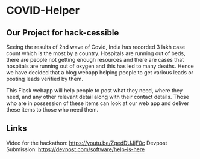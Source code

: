 # COVID-Helper
## Our Project for hack-cessible
Seeing the results of 2nd wave of Covid, India has recorded 3 lakh case count which is the most by a country. Hospitals are running out of beds, there are people not getting enough resources and there are cases that hospitals are running out of oxygen and this has led to many deaths. Hence we have decided that a blog webapp helping people to get various leads or posting leads verified by them.

This Flask webapp will help people to post what they  need, where they need, and any other relevant detail along with their contact details. Those who are in possession of these items can look at our web app and deliver these items to those who need them.

## Links
Video for the hackathon: https://youtu.be/ZgedDUJjF0c
Devpost Submission: https://devpost.com/software/help-is-here
